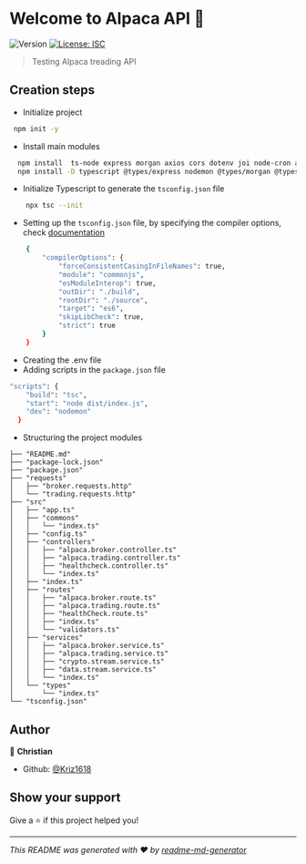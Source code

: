 # Welcome to Alpaca API 👋
![Version](https://img.shields.io/badge/version-1.0.0-blue.svg?cacheSeconds=2592000)
[![License: ISC](https://img.shields.io/badge/License-ISC-yellow.svg)](#)

> Testing Alpaca treading API

## Creation steps

* Initialize project
```sh
 npm init -y
```

* Install main modules
```sh
  npm install  ts-node express morgan axios cors dotenv joi node-cron axios
  npm install -D typescript @types/express nodemon @types/morgan @types/axios @types/cors @hapi/joi @types/node-cron @types/axios
```

* Initialize Typescript to generate the `tsconfig.json` file
```sh
	npx tsc --init
```

* Setting up the `tsconfig.json` file, by specifying the compiler options, check [documentation](https://www.typescriptlang.org/docs/handbook/tsconfig-json.html)
```sh
	{
		"compilerOptions": {
			"forceConsistentCasingInFileNames": true,
			"module": "commonjs",
			"esModuleInterop": true,
			"outDir": "./build",
			"rootDir": "./source",
			"target": "es6",
			"skipLibCheck": true,
			"strict": true
		}
	}
```

* Creating the .env file
* Adding scripts in the `package.json` file
```sh
"scripts": {
    "build": "tsc",
    "start": "node dist/index.js",
    "dev": "nodemon"
  }
```

* Structuring the project modules
```
├── "README.md"
├── "package-lock.json"
├── "package.json"
├── "requests"
│   ├── "broker.requests.http"
│   └── "trading.requests.http"
├── "src"
│   ├── "app.ts"
│   ├── "commons"
│   │   └── "index.ts"
│   ├── "config.ts"
│   ├── "controllers"
│   │   ├── "alpaca.broker.controller.ts"
│   │   ├── "alpaca.trading.controller.ts"
│   │   ├── "healthcheck.controller.ts"
│   │   └── "index.ts"
│   ├── "index.ts"
│   ├── "routes"
│   │   ├── "alpaca.broker.route.ts"
│   │   ├── "alpaca.trading.route.ts"
│   │   ├── "healthCheck.route.ts"
│   │   ├── "index.ts"
│   │   └── "validators.ts"
│   ├── "services"
│   │   ├── "alpaca.broker.service.ts"
│   │   ├── "alpaca.trading.service.ts"
│   │   ├── "crypto.stream.service.ts"
│   │   ├── "data.stream.service.ts"
│   │   └── "index.ts"
│   └── "types"
│       └── "index.ts"
└── "tsconfig.json"
```

## Author

👤 **Christian**

* Github: [@Kriz1618](https://github.com/Kriz1618)

## Show your support

Give a ⭐️ if this project helped you!


***
_This README was generated with ❤️ by [readme-md-generator](https://github.com/kefranabg/readme-md-generator)_
